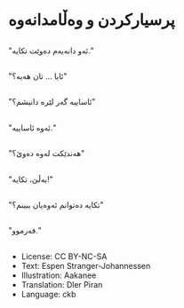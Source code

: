 # پرسیاركردن و وه‌ڵامدانه‌وه‌

##
"ئه‌و دانه‌یه‌م ده‌وێت تكایه‌."

##
"ئایا ... تان هه‌یه‌؟"

##
"ئاساییه‌ گه‌ر لێره‌ دانیشم؟"

##
"ئه‌وه‌ ئاساییه‌."

##
"هه‌ندێكت له‌وه‌ ده‌وێ؟"

##
"به‌ڵێ، تكایه‌!"

##
"تكایه‌ ده‌توانم ئه‌وه‌یان ببینم؟"

##
"فه‌رموو."

##
* License: CC BY-NC-SA
* Text: Espen Stranger-Johannessen
* Illustration: Aakanee
* Translation: Dler Piran
* Language: ckb
